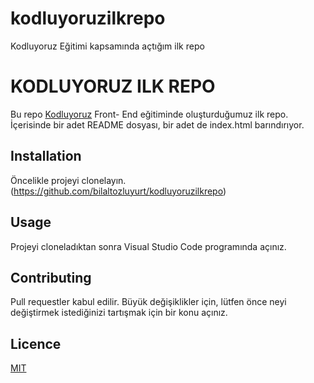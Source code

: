 # kodluyoruzilkrepo
Kodluyoruz Eğitimi kapsamında açtığım ilk repo

# KODLUYORUZ ILK REPO

Bu repo [Kodluyoruz](https://www.kodluyoruz.org) Front- End eğitiminde oluşturduğumuz ilk repo. İçerisinde bir adet README dosyası, bir adet de index.html barındırıyor.

## Installation
Öncelikle projeyi clonelayın. (https://github.com/bilaltozluyurt/kodluyoruzilkrepo)

## Usage
Projeyi cloneladıktan sonra Visual Studio Code programında açınız.

## Contributing
Pull requestler kabul edilir. Büyük değişiklikler için, lütfen önce neyi değiştirmek istediğinizi  tartışmak için bir konu açınız.
## Licence
[MIT](https://github.com/DefinitelyTyped/docs/blob/master/LICENSE-MIT)
